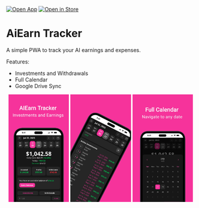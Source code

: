 [![Open App](https://img.shields.io/badge/Open%20App-grey?style=for-the-badge&logo=googlechrome&logoColor=f6339a)](https://ai-earn.pwabucket.com) [![Open in Store](https://img.shields.io/badge/Open-in%20Store-9c27b0?style=for-the-badge&logo=pwa&logoColor=white)](https://pwabucket.com/apps/pwa-ai-earn)

# AiEarn Tracker

A simple PWA to track your AI earnings and expenses.

Features:

- Investments and Withdrawals 
- Full Calendar
- Google Drive Sync

<p align="center">
  <img src="/public/screenshot-mobile-1.jpg" width="32%" />
  <img src="/public/screenshot-mobile-2.jpg" width="32%" />
  <img src="/public/screenshot-mobile-3.jpg" width="32%" />
</p>
